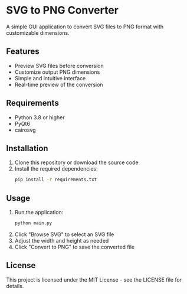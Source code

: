 # SVG to PNG Converter

A simple GUI application to convert SVG files to PNG format with customizable dimensions.

## Features

- Preview SVG files before conversion
- Customize output PNG dimensions
- Simple and intuitive interface
- Real-time preview of the conversion

## Requirements

- Python 3.8 or higher
- PyQt6
- cairosvg

## Installation

1. Clone this repository or download the source code
2. Install the required dependencies:
   ```bash
   pip install -r requirements.txt
   ```

## Usage

1. Run the application:
   ```bash
   python main.py
   ```
2. Click "Browse SVG" to select an SVG file
3. Adjust the width and height as needed
4. Click "Convert to PNG" to save the converted file

## License

This project is licensed under the MIT License - see the LICENSE file for details. 